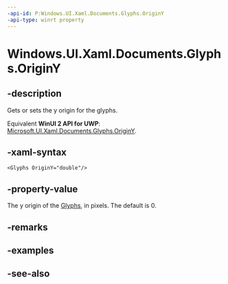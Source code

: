 ```yaml
---
-api-id: P:Windows.UI.Xaml.Documents.Glyphs.OriginY
-api-type: winrt property
---
```


<!-- Property syntax
public double OriginY { get;  set; }
-->

# Windows.UI.Xaml.Documents.Glyphs.OriginY

## -description
Gets or sets the y origin for the glyphs.

Equivalent **WinUI 2 API for UWP**: [Microsoft.UI.Xaml.Documents.Glyphs.OriginY](/windows/winui/api/microsoft.ui.xaml.documents.glyphs.originy).

## -xaml-syntax
```xaml
<Glyphs OriginY="double"/>
```


## -property-value
The y origin of the [Glyphs](glyphs.md), in pixels. The default is 0.

## -remarks

## -examples

## -see-also
